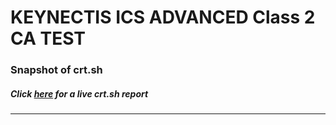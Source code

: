 # KEYNECTIS ICS ADVANCED Class 2 CA TEST
### Snapshot of crt.sh
##### Click [here](https://crt.sh/?q=797FE0D5A47AD24C23BC4619B9BDAE3E8E504304668F4DEAF37CB95EB09FC14A) for a live crt.sh report

---
